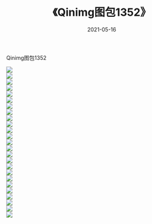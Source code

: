 ﻿---
layout: post
title:  《Qinimg图包1352》
date:   2021-05-16
img: http://imgx.orgx.ga/Qinimg图包/Qinimg图包1352/000.jpg
categories: [美女, 清纯, 唯美]
---

Qinimg图包1352

 ![](http://imgx.orgx.ga/Qinimg图包/Qinimg图包1352/001.jpg) <br>![](http://imgx.orgx.ga/Qinimg图包/Qinimg图包1352/002.jpg) <br>![](http://imgx.orgx.ga/Qinimg图包/Qinimg图包1352/003.jpg) <br>![](http://imgx.orgx.ga/Qinimg图包/Qinimg图包1352/004.jpg) <br>![](http://imgx.orgx.ga/Qinimg图包/Qinimg图包1352/005.jpg) <br>![](http://imgx.orgx.ga/Qinimg图包/Qinimg图包1352/006.jpg) <br>![](http://imgx.orgx.ga/Qinimg图包/Qinimg图包1352/007.jpg) <br>![](http://imgx.orgx.ga/Qinimg图包/Qinimg图包1352/008.jpg) <br>![](http://imgx.orgx.ga/Qinimg图包/Qinimg图包1352/009.jpg) <br>![](http://imgx.orgx.ga/Qinimg图包/Qinimg图包1352/010.jpg) <br>![](http://imgx.orgx.ga/Qinimg图包/Qinimg图包1352/011.jpg) <br>![](http://imgx.orgx.ga/Qinimg图包/Qinimg图包1352/012.jpg) <br>![](http://imgx.orgx.ga/Qinimg图包/Qinimg图包1352/013.jpg) <br>![](http://imgx.orgx.ga/Qinimg图包/Qinimg图包1352/014.jpg) <br>![](http://imgx.orgx.ga/Qinimg图包/Qinimg图包1352/015.jpg) <br>![](http://imgx.orgx.ga/Qinimg图包/Qinimg图包1352/016.jpg) <br>![](http://imgx.orgx.ga/Qinimg图包/Qinimg图包1352/017.jpg) <br>![](http://imgx.orgx.ga/Qinimg图包/Qinimg图包1352/018.jpg) <br>![](http://imgx.orgx.ga/Qinimg图包/Qinimg图包1352/019.jpg) <br>![](http://imgx.orgx.ga/Qinimg图包/Qinimg图包1352/020.jpg) <br>![](http://imgx.orgx.ga/Qinimg图包/Qinimg图包1352/021.jpg) <br>![](http://imgx.orgx.ga/Qinimg图包/Qinimg图包1352/022.jpg) <br>![](http://imgx.orgx.ga/Qinimg图包/Qinimg图包1352/023.jpg) <br>![](http://imgx.orgx.ga/Qinimg图包/Qinimg图包1352/024.jpg) <br>![](http://imgx.orgx.ga/Qinimg图包/Qinimg图包1352/025.jpg) <br>